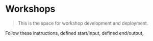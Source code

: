 # Workshops
> This is the space for workshop development and deployment.

Follow these instructions, defined start/input, defined end/output, 

